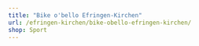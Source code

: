 ```yaml
---
title: "Bike o'bello Efringen-Kirchen"
url: /efringen-kirchen/bike-obello-efringen-kirchen/
shop: Sport
---
```

